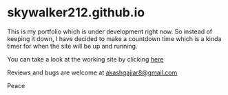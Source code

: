 # skywalker212.github.io  

This is my portfolio which is under development right now. So instead of keeping it down, I have decided to make a countdown time which is a kinda timer for when the site will be up and running.  

You can take a look at the working site by clicking [here](https://skywalker212.github.io)  

Reviews and bugs are welcome at akashgajjar8@gmail.com  

Peace  
